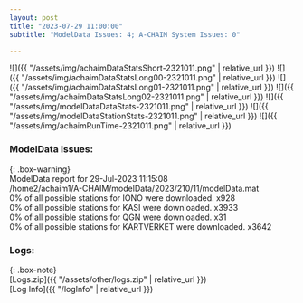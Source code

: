 ```yaml
---
layout: post
title: "2023-07-29 11:00:00"
subtitle: "ModelData Issues: 4; A-CHAIM System Issues: 0"

---
```


![]({{ "/assets/img/achaimDataStatsShort-2321011.png" | relative_url }})
![]({{ "/assets/img/achaimDataStatsLong00-2321011.png" | relative_url }})
![]({{ "/assets/img/achaimDataStatsLong01-2321011.png" | relative_url }})
![]({{ "/assets/img/achaimDataStatsLong02-2321011.png" | relative_url }})
![]({{ "/assets/img/modelDataDataStats-2321011.png" | relative_url }})
![]({{ "/assets/img/modelDataStationStats-2321011.png" | relative_url }})
![]({{ "/assets/img/achaimRunTime-2321011.png" | relative_url }})


### ModelData Issues:  
  
{: .box-warning}  
 ModelData report for 29-Jul-2023 11:15:08   
 /home2/achaim1/A-CHAIM/modelData/2023/210/11/modelData.mat   
 0% of all possible stations for IONO were downloaded. x928   
 0% of all possible stations for KASI were downloaded. x3933   
 0% of all possible stations for QGN were downloaded. x31   
 0% of all possible stations for KARTVERKET were downloaded. x3642   
  


### Logs:  
  
{: .box-note}  
[Logs.zip]({{ "/assets/other/logs.zip" | relative_url }})  
[Log Info]({{ "/logInfo" | relative_url }})  
